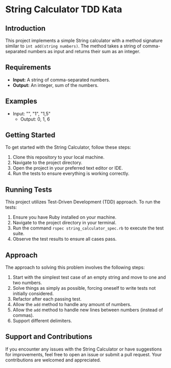 # String Calculator TDD Kata

## Introduction

This project implements a simple String calculator with a method signature similar to `int add(string numbers)`. The method takes a string of comma-separated numbers as input and returns their sum as an integer.

## Requirements

- **Input:** A string of comma-separated numbers.
- **Output:** An integer, sum of the numbers.

## Examples

- Input: "", "1", "1,5"
  - Output: 0, 1, 6

## Getting Started

To get started with the String Calculator, follow these steps:

1. Clone this repository to your local machine.
2. Navigate to the project directory.
3. Open the project in your preferred text editor or IDE.
4. Run the tests to ensure everything is working correctly.

## Running Tests

This project utilizes Test-Driven Development (TDD) approach. To run the tests:

1. Ensure you have Ruby installed on your machine.
2. Navigate to the project directory in your terminal.
3. Run the command `rspec string_calculator_spec.rb` to execute the test suite.
4. Observe the test results to ensure all cases pass.

## Approach

The approach to solving this problem involves the following steps:

1. Start with the simplest test case of an empty string and move to one and two numbers.
2. Solve things as simply as possible, forcing oneself to write tests not initially considered.
3. Refactor after each passing test.
4. Allow the `add` method to handle any amount of numbers.
5. Allow the `add` method to handle new lines between numbers (instead of commas).
6. Support different delimiters.

## Support and Contributions

If you encounter any issues with the String Calculator or have suggestions for improvements, feel free to open an issue or submit a pull request. Your contributions are welcomed and appreciated.
